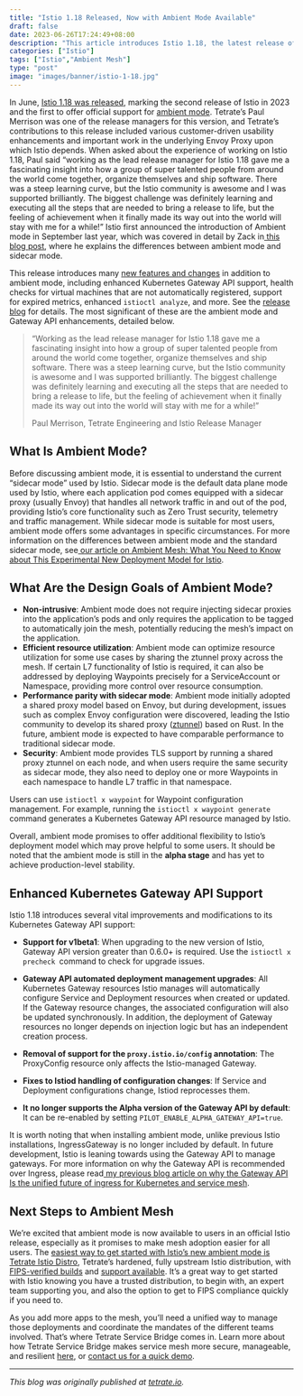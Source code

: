 ```yaml
---
title: "Istio 1.18 Released, Now with Ambient Mode Available"
draft: false
date: 2023-06-26T17:24:49+08:00
description: "This article introduces Istio 1.18, the latest release of the service mesh platform. It highlights the new features and improvements, such as ambient mode, which allows Istio to run on any Kubernetes cluster without requiring a dedicated control plane. It also explains how to get started with Istio 1.18 using Tetrate’s distribution and support."
categories: ["Istio"]
tags: ["Istio","Ambient Mesh"]
type: "post"
image: "images/banner/istio-1-18.jpg"
---
```


In June, [Istio 1.18 was released](https://istio.io/latest/news/releases/1.18.x/announcing-1.18/), marking the second release of Istio in 2023 and the first to offer official support for [ambient mode](https://tetrate.io/blog/istio-ambient-mesh-merged-to-main/). Tetrate’s Paul Merrison was one of the release managers for this version, and Tetrate’s contributions to this release included various customer-driven usability enhancements and important work in the underlying Envoy Proxy upon which Istio depends. When asked about the experience of working on Istio 1.18, Paul said “working as the lead release manager for Istio 1.18 gave me a fascinating insight into how a group of super talented people from around the world come together, organize themselves and ship software. There was a steep learning curve, but the Istio community is awesome and I was supported brilliantly. The biggest challenge was definitely learning and executing all the steps that are needed to bring a release to life, but the feeling of achievement when it finally made its way out into the world will stay with me for a while!” Istio first announced the introduction of Ambient mode in September last year, which was covered in detail by Zack in[ this blog post](https://tetrate.io/blog/ambient-mesh-what-you-need-to-know-about-this-experimental-new-deployment-model-for-istio/), where he explains the differences between ambient mode and sidecar mode.

This release introduces many [new features and changes](https://istio.io/latest/news/releases/1.18.x/announcing-1.18/change-notes/) in addition to ambient mode, including enhanced Kubernetes Gateway API support, health checks for virtual machines that are not automatically registered, support for expired metrics, enhanced `istioctl analyze`, and more. See the [release blog](https://istio.io/latest/news/releases/1.18.x/announcing-1.18/) for details. The most significant of these are the ambient mode and Gateway API enhancements, detailed below.

> “Working as the lead release manager for Istio 1.18 gave me a fascinating insight into how a group of super talented people from around the world come together, organize themselves and ship software. There was a steep learning curve, but the Istio community is awesome and I was supported brilliantly. The biggest challenge was definitely learning and executing all the steps that are needed to bring a release to life, but the feeling of achievement when it finally made its way out into the world will stay with me for a while!”
>
> Paul Merrison, Tetrate Engineering and Istio Release Manager

## What Is Ambient Mode?

Before discussing ambient mode, it is essential to understand the current “sidecar mode” used by Istio. Sidecar mode is the default data plane mode used by Istio, where each application pod comes equipped with a sidecar proxy (usually Envoy) that handles all network traffic in and out of the pod, providing Istio’s core functionality such as Zero Trust security, telemetry and traffic management. While sidecar mode is suitable for most users, ambient mode offers some advantages in specific circumstances. For more information on the differences between ambient mode and the standard sidecar mode, see[ our article on Ambient Mesh: What You Need to Know about This Experimental New Deployment Model for Istio](https://tetrate.io/blog/ambient-mesh-what-you-need-to-know-about-this-experimental-new-deployment-model-for-istio/).

## What Are the Design Goals of Ambient Mode?

- **Non-intrusive**: Ambient mode does not require injecting sidecar proxies into the application’s pods and only requires the application to be tagged to automatically join the mesh, potentially reducing the mesh’s impact on the application.
- **Efficient resource utilization**: Ambient mode can optimize resource utilization for some use cases by sharing the ztunnel proxy across the mesh. If certain L7 functionality of Istio is required, it can also be addressed by deploying Waypoints precisely for a ServiceAccount or Namespace, providing more control over resource consumption.
- **Performance parity with sidecar mode**: Ambient mode initially adopted a shared proxy model based on Envoy, but during development, issues such as complex Envoy configuration were discovered, leading the Istio community to develop its shared proxy ([ztunnel](https://tetrate.io/blog/using-geneve-tunnels-to-implement-istio-ambient-mesh-traffic-interception/)) based on Rust. In the future, ambient mode is expected to have comparable performance to traditional sidecar mode.
- **Security**: Ambient mode provides TLS support by running a shared proxy ztunnel on each node, and when users require the same security as sidecar mode, they also need to deploy one or more Waypoints in each namespace to handle L7 traffic in that namespace.

Users can use `istioctl x waypoint` for Waypoint configuration management. For example, running the `istioctl x waypoint generate` command generates a Kubernetes Gateway API resource managed by Istio.

Overall, ambient mode promises to offer additional flexibility to Istio’s deployment model which may prove helpful to some users. It should be noted that the ambient mode is still in the **alpha stage** and has yet to achieve production-level stability.

## Enhanced Kubernetes Gateway API Support

Istio 1.18 introduces several vital improvements and modifications to its Kubernetes Gateway API support:

- **Support for v1beta1**: When upgrading to the new version of Istio, Gateway API version greater than 0.6.0+ is required. Use the `istioctl x precheck `command to check for upgrade issues.
- **Gateway API automated deployment management upgrades**: All Kubernetes Gateway resources Istio manages will automatically configure Service and Deployment resources when created or updated. If the Gateway resource changes, the associated configuration will also be updated synchronously. In addition, the deployment of Gateway resources no longer depends on injection logic but has an independent creation process.
- **Removal of support for the `proxy.istio.io/config` annotation**: The ProxyConfig resource only affects the Istio-managed Gateway.
- **Fixes to Istiod handling of configuration changes**: If Service and Deployment configurations change, Istiod reprocesses them.

- **It no longer supports the Alpha version of the Gateway API by default**: It can be re-enabled by setting `PILOT_ENABLE_ALPHA_GATEWAY_API=true`.

It is worth noting that when installing ambient mode, unlike previous Istio installations, IngressGateway is no longer included by default. In future development, Istio is leaning towards using the Gateway API to manage gateways. For more information on why the Gateway API is recommended over Ingress, please read[ my previous blog article on why the Gateway API Is the unified future of ingress for Kubernetes and service mesh](https://tetrate.io/blog/why-the-gateway-api-is-the-unified-future-of-ingress-for-kubernetes-and-service-mesh/).

## Next Steps to Ambient Mesh

We’re excited that ambient mode is now available to users in an official Istio release, especially as it promises to make mesh adoption easier for all users. The [easiest way to get started with Istio’s new ambient mode is Tetrate Istio Distro](https://istio.tetratelabs.io/), Tetrate’s hardened, fully upstream Istio distribution, with [FIPS-verified builds](https://tetrate.io/blog/how-tetrate-istio-distro-became-the-first-fips-compliant-istio-distribution/) and [support available](https://tetrate.io/tetrate-istio-subscription/). It’s a great way to get started with Istio knowing you have a trusted distribution, to begin with, an expert team supporting you, and also the option to get to FIPS compliance quickly if you need to.

As you add more apps to the mesh, you’ll need a unified way to manage those deployments and coordinate the mandates of the different teams involved. That’s where Tetrate Service Bridge comes in. Learn more about how Tetrate Service Bridge makes service mesh more secure, manageable, and resilient [here](https://tetrate.io/tetrate-service-bridge/), or [contact us for a quick demo](https://tetrate.io/demo-request/).

---

*This blog was originally published at [tetrate.io](https://tetrate.io/istio-1-18-released-now-with-ambient-mode-available/).*
